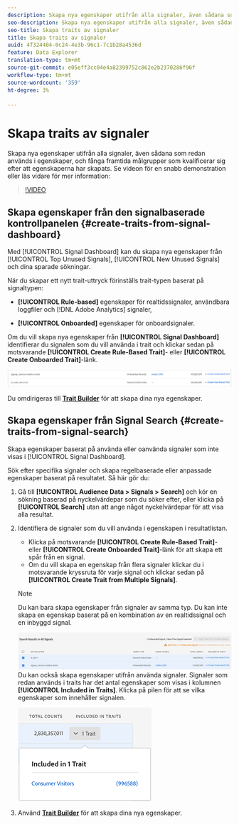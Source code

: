 ```yaml
---
description: Skapa nya egenskaper utifrån alla signaler, även sådana som redan används i egenskaper, och fånga framtida målgrupper som kvalificerar sig efter att egenskaperna har skapats.
seo-description: Skapa nya egenskaper utifrån alla signaler, även sådana som redan används i egenskaper, och fånga framtida målgrupper som kvalificerar sig efter att egenskaperna har skapats.
seo-title: Skapa traits av signaler
title: Skapa traits av signaler
uuid: 4f324404-0c24-4e3b-96c1-7c1b28a4536d
feature: Data Explorer
translation-type: tm+mt
source-git-commit: e05eff3cc04e4a82399752c862e2b2370286f96f
workflow-type: tm+mt
source-wordcount: '359'
ht-degree: 3%

---
```



# Skapa traits av signaler

Skapa nya egenskaper utifrån alla signaler, även sådana som redan används i egenskaper, och fånga framtida målgrupper som kvalificerar sig efter att egenskaperna har skapats. Se videon för en snabb demonstration eller läs vidare för mer information:

>[!VIDEO](https://video.tv.adobe.com/v/25169/?quality=12)

## Skapa egenskaper från den signalbaserade kontrollpanelen {#create-traits-from-signal-dashboard}

Med [!UICONTROL Signal Dashboard] kan du skapa nya egenskaper från [!UICONTROL Top Unused Signals], [!UICONTROL New Unused Signals] och dina sparade sökningar.

När du skapar ett nytt trait-uttryck förinställs trait-typen baserat på signaltypen:

* **[!UICONTROL Rule-based]** egenskaper för realtidssignaler, användbara loggfiler och  [!DNL Adobe Analytics] signaler,

* **[!UICONTROL Onboarded]** egenskaper för onboardsignaler.

Om du vill skapa nya egenskaper från **[!UICONTROL Signal Dashboard]** identifierar du signalen som du vill använda i trait och klickar sedan på motsvarande **[!UICONTROL Create Rule-Based Trait]**- eller **[!UICONTROL Create Onboarded Trait]**-länk.

![](assets/signals-create-trait.png)

Du omdirigeras till **[Trait Builder](../../features/traits/about-trait-builder.md)** för att skapa dina nya egenskaper.

## Skapa egenskaper från Signal Search {#create-traits-from-signal-search}

Skapa egenskaper baserat på använda eller oanvända signaler som inte visas i [!UICONTROL Signal Dashboard].

Sök efter specifika signaler och skapa regelbaserade eller anpassade egenskaper baserat på resultatet. Så här gör du:

1. Gå till **[!UICONTROL Audience Data > Signals > Search]** och kör en sökning baserad på nyckelvärdepar som du söker efter, eller klicka på **[!UICONTROL Search]** utan att ange något nyckelvärdepar för att visa alla resultat.
2. Identifiera de signaler som du vill använda i egenskapen i resultatlistan.
   * Klicka på motsvarande **[!UICONTROL Create Rule-Based Trait]**- eller **[!UICONTROL Create Onboarded Trait]**-länk för att skapa ett spår från en signal.
   * Om du vill skapa en egenskap från flera signaler klickar du i motsvarande kryssruta för varje signal och klickar sedan på **[!UICONTROL Create Trait from Multiple Signals]**.

   >[!NOTE]
   >Du kan bara skapa egenskaper från signaler av samma typ. Du kan inte skapa en egenskap baserat på en kombination av en realtidssignal och en inbyggd signal.
   >
   > ![](assets/signals-create-trait-search.png)
   >Du kan också skapa egenskaper utifrån använda signaler. Signaler som redan används i traits har det antal egenskaper som visas i kolumnen **[!UICONTROL Included in Traits]**. Klicka på pilen för att se vilka egenskaper som innehåller signalen.
   >
   >![](assets/signals-used-traits.png)

3. Använd **[Trait Builder](../../features/traits/about-trait-builder.md)** för att skapa dina nya egenskaper.
